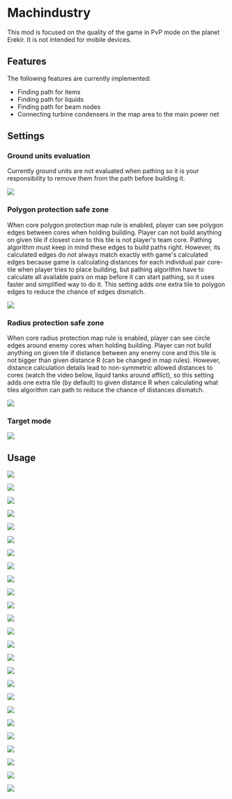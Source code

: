# Machindustry

This mod is focused on the quality of the game in PvP mode on the planet Erekir. It is not intended for mobile devices.

## Features

The following features are currently implemented:  
- Finding path for items  
- Finding path for liquids  
- Finding path for beam nodes  
- Connecting turbine condensers in the map area to the main power net

## Settings

### Ground units evaluation

Currently ground units are not evaluated when pathing so it is your responsibility to remove them from the path before building it.

![](preview/GroundUnits.gif)

### Polygon protection safe zone

When core polygon protection map rule is enabled, player can see polygon edges between cores when holding building. Player can not build anything on given tile if closest core to this tile is not player's team core. Pathing algorithm must keep in mind these edges to build paths right. However, its calculated edges do not always match exactly with game's calculated edges because game is calculating distances for each individual pair core-tile when player tries to place building, but pathing algorithm have to calculate all available pairs on map before it can start pathing, so it uses faster and simplified way to do it. This setting adds one extra tile to polygon edges to reduce the chance of edges dismatch.

![](preview/PolygonProtectionSafeZone.gif)

### Radius protection safe zone

When core radius protection map rule is enabled, player can see circle edges around enemy cores when holding building. Player can not build anything on given tile if distance between any enemy core and this tile is not bigger than given distance R (can be changed in map rules). However, distance calculation details lead to non-symmetric allowed distances to cores (watch the video below, liquid tanks around afflict), so this setting adds one extra tile (by default) to given distance R when calculating what tiles algorithm can path to reduce the chance of distances dismatch.

![](preview/RadiusProtectionSafeZone.gif)

### Target mode

![](preview/TargetMode.gif)

## Usage

![](assets/sprites/01-turbine-stage-1.png)

![](assets/sprites/01-turbine-stage-2.png)

![](assets/sprites/01-turbine-stage-3.png)

![](assets/sprites/02-beryllium-stage-1.png)

![](assets/sprites/02-beryllium-stage-2.png)

![](assets/sprites/03-electrolyzer-stage-1.png)

![](assets/sprites/03-electrolyzer-stage-2.png)

![](assets/sprites/04-hydrogen-stage-1.png)

![](assets/sprites/04-hydrogen-stage-2.png)

![](assets/sprites/05-beryllium-electrolyzer-hydrogen-stage-3.png)

![](assets/sprites/06-graphite-stage-1.png)

![](assets/sprites/06-graphite-stage-2.png)

![](assets/sprites/07-hydrogen-stage-1.png)

![](assets/sprites/07-hydrogen-stage-2.png)

![](assets/sprites/08-graphite-hydrogen-stage-3.png)

![](assets/sprites/09-graphite-stage-1.png)

![](assets/sprites/09-graphite-stage-2.png)

![](assets/sprites/10-silicon-stage-1.png)

![](assets/sprites/10-silicon-stage-2.png)

![](assets/sprites/11-graphite-silicon-stage-3.png)

![](assets/sprites/12-turbine-stage-1.png)

![](assets/sprites/12-turbine-stage-2.png)

![](assets/sprites/12-turbine-stage-3.png)

![](assets/sprites/12-turbine-stage-4.png)

![](assets/sprites/12-turbine-stage-5.png)
